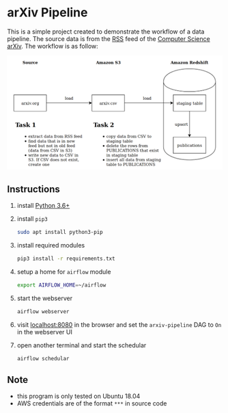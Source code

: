 # arXiv Pipeline

This is a simple project created to demonstrate the workflow of a data pipeline. The source data is from the [RSS](http://export.arxiv.org/rss/cs) feed of the [Computer Science arXiv](https://arxiv.org/list/cs/new). The workflow is as follow:

![alt text](doc/workflow.png?raw=true "workflow")

## Instructions

1. install [Python 3.6+](https://www.python.org/)

2. install `pip3` 

    ```bash
    sudo apt install python3-pip
    ```

3. install required modules

    ```bash
    pip3 install -r requirements.txt
    ```

4. setup a home for `airflow` module

    ```bash
    export AIRFLOW_HOME=~/airflow
    ```

5. start the webserver

    ```bash
    airflow webserver
    ```

6. visit <localhost:8080> in the browser and set the `arxiv-pipeline` DAG to `On` in the webserver UI

7. open another terminal and start the schedular

    ```bash
    airflow schedular
    ```

## Note

- this program is only tested on Ubuntu 18.04
- AWS credentials are of the format `***` in source code
